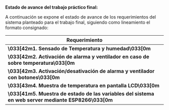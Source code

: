 **Estado de avance del trabajo práctico final:**

A continuación se expone el estado de avance de los requerimientos del sistema planteado para el trabajo final, siguiendo como lineamiento el formato consignado:

| Requerimiento |
| --- |
| **\033[42m1. Sensado de Temperatura y humedad\033[0m** |
| **\033[42m2. Activación de alarma y ventilador en caso de sobre temperatura\033[0m** |
| **\033[42m3. Activación/desativación de alarma y ventilador con botones\033[0m** |
| **\033[43m4. Muestra de temperatura en pantalla LCD\033[0m** |
| **\033[41m5. Muestra de estado de las variables del sistema en web server mediante ESP8266\033[0m** |
